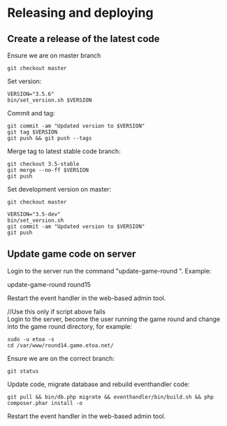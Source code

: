 Releasing and deploying
=======================

Create a release of the latest code
-----------------------------------

Ensure we are on master branch

	git checkout master

Set version:

	VERSION="3.5.6"
	bin/set_version.sh $VERSION
	
Commit and tag:	
	
	git commit -am "Updated version to $VERSION"
	git tag $VERSION
	git push && git push --tags
	
Merge tag to latest stable code branch:
	
	git checkout 3.5-stable
	git merge --no-ff $VERSION
	git push

Set development version on master:
	
	git checkout master
	
	VERSION="3.5-dev"
	bin/set_version.sh 
	git commit -am "Updated version to $VERSION"
	git push

Update game code on server
--------------------------

Login to the server
run the command "update-game-round <roundname>". Example:
    
  update-game-round round15

Restart the event handler in the web-based admin tool.

//Use this only if script above fails	
Login to the server, become the user running the game round and change into the game round directory, for example:
	
	sudo -u etoa -s
	cd /var/www/round14.game.etoa.net/

Ensure we are on the correct branch:

	git status
	
Update code, migrate database and rebuild eventhandler code:
	
	git pull && bin/db.php migrate && eventhandler/bin/build.sh && php composer.phar install -o
	
Restart the event handler in the web-based admin tool.
